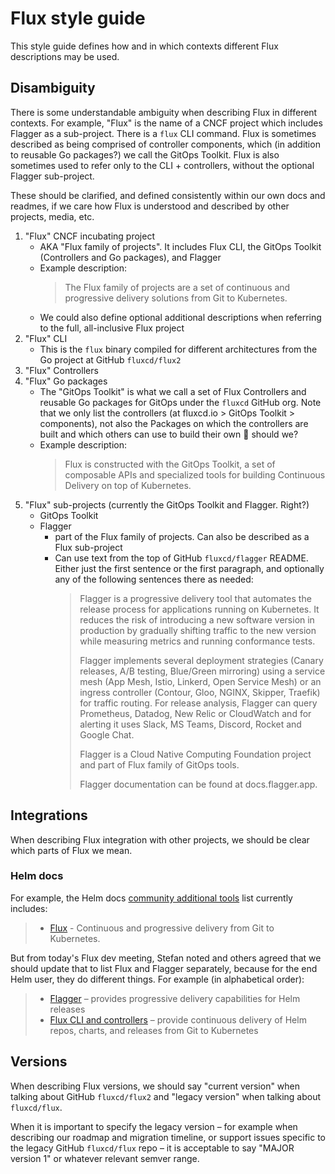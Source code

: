 # Flux style guide

This style guide defines how and in which contexts different Flux descriptions may be used.

## Disambiguity

There is some understandable ambiguity when describing Flux in different contexts. For example, "Flux" is the name of a CNCF project which includes Flagger as a sub-project. There is a `flux` CLI command. Flux is sometimes described as being comprised of controller components, which (in addition to reusable Go packages?) we call the GitOps Toolkit. Flux is also sometimes used to refer only to the CLI + controllers, without the optional Flagger sub-project.

These should be clarified, and defined consistently within our own docs and readmes, if we care how Flux is understood and described by other projects, media, etc.

1. "Flux" CNCF incubating project
    - AKA "Flux family of projects". It  includes Flux CLI, the GitOps Toolkit (Controllers and Go packages), and Flagger
    - Example description:
        > The Flux family of projects are a set of continuous and progressive delivery solutions from Git to Kubernetes.
    - We could also define optional additional descriptions when referring to the full, all-inclusive Flux project
2. "Flux" CLI
    - This is the `flux` binary compiled for different architectures from the Go project at GitHub `fluxcd/flux2`
3. "Flux" Controllers
4. "Flux" Go packages
    - The "GitOps Toolkit" is what we call a set of Flux Controllers and reusable Go packages for GitOps under the `fluxcd` GitHub org. Note that we only list the controllers (at fluxcd.io > GitOps Toolkit > components), not also the Packages on which the controllers are built and which others can use to build their own 🤔 should we?
    - Example description:
        > Flux is constructed with the GitOps Toolkit, a set of composable APIs and specialized tools for building Continuous Delivery on top of Kubernetes.
5. "Flux" sub-projects (currently the GitOps Toolkit and Flagger. Right?)
    - GitOps Toolkit
    - Flagger
        - part of the Flux family of projects. Can also be described as a Flux sub-project
        - Can use text from the top of GitHub `fluxcd/flagger` README. Either just the first sentence or the first paragraph, and optionally any of the following sentences there as needed:
            > Flagger is a progressive delivery tool that automates the release process for applications running on Kubernetes. It reduces the risk of introducing a new software version in production by gradually shifting traffic to the new version while measuring metrics and running conformance tests.
            >
            > Flagger implements several deployment strategies (Canary releases, A/B testing, Blue/Green mirroring) using a service mesh (App Mesh, Istio, Linkerd, Open Service Mesh) or an ingress controller (Contour, Gloo, NGINX, Skipper, Traefik) for traffic routing. For release analysis, Flagger can query Prometheus, Datadog, New Relic or CloudWatch and for alerting it uses Slack, MS Teams, Discord, Rocket and Google Chat.
            >
            > Flagger is a Cloud Native Computing Foundation project and part of Flux family of GitOps tools.
            >
            > Flagger documentation can be found at docs.flagger.app.

## Integrations

When describing Flux integration with other projects, we should be clear which parts of Flux we mean.

### Helm docs

For example, the Helm docs [community additional tools](https://helm.sh/docs/community/related/#additional-tools) list currently includes:

> - [Flux](https://fluxcd.io) - Continuous and progressive delivery from Git to Kubernetes.

But from today's Flux dev meeting, Stefan noted and others agreed that we should update that to list Flux and Flagger separately, because for the end Helm user, they do different things. For example (in alphabetical order):

> - [Flagger](https://flagger.app/) – provides progressive delivery capabilities for Helm releases
> - [Flux CLI and controllers](https://fluxcd.io) – provide continuous delivery of Helm repos, charts, and releases from Git to Kubernetes

## Versions

When describing Flux versions, we should say "current version" when talking about GitHub `fluxcd/flux2` and "legacy version" when talking about `fluxcd/flux`.

When it is important to specify the legacy version – for example when describing our roadmap and migration timeline, or support issues specific to the legacy GitHub `fluxcd/flux` repo – it is acceptable to say "MAJOR version 1" or whatever relevant semver range.
